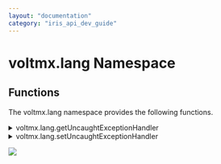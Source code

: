 ```yaml
---
layout: "documentation"
category: "iris_api_dev_guide"
---
```

                            


voltmx.lang Namespace
===================

Functions
---------

The voltmx.lang namespace provides the following functions.


<details close markdown="block"><summary>voltmx.lang.getUncaughtExceptionHandler</summary>

The voltmx.lang.getUncaughtExceptionHandler API retrieves the reference to a JavaScript function that is currently set as an exception handler for all uncaught exceptions.

### Syntax

{% highlight VoltMx %}
voltmx.lang.getUncaughtExceptionHandler()
{% endhighlight %}

### Example

{% highlight VoltMx %}
var funtionObject = voltmx.lang.getUncaughtExceptionHandler();
{% endhighlight %}

### Return Values

JavaScript value containing the function reference.

### Platform Availability

Available in iOS and Android platforms.

</details>
<details close markdown="block"><summary>voltmx.lang.setUncaughtExceptionHandler</summary>

The voltmx.lang.setUncaughtExceptionHandler API sets a JavaScript function as an exception handler for all uncaught exceptions. The JavaScript function takes one argument that is the JavaScript exception object. A developer can query the properties of this object like any other JavaScript object.

> **_Note:_** In Android platform ,the exceptionObject contains only **stack** and **message** properties.

### Syntax

{% highlight VoltMx %}
voltmx.lang.setUncaughtExceptionHandler([JavaScript Function Object](#JSFunctionObject))
{% endhighlight %}

### Input Parameters

  
| Parameter | Description |
| --- | --- |
| JavaScript Function object \[Function\] - Mandatory | Call back function that is called when an uncaught exception is raised by JavaScript engine. |

Following is the signature of the function object: 

{% highlight VoltMx %}
Function <FuncName> ( exceptionObject)  
<handler code>  
End  
{% endhighlight %}

### Example

{% highlight VoltMx %}
function uncaughtExceptionHandler(exceptionObject) {
    // Converting exception object into a readable string
    var exceptionString = "";

    if ("sourceURL" in exceptionObject) {
        exceptionString += exceptionObject.sourceURL;
    }
    if ("line" in exceptionObject) {
        exceptionString += " line # " + exceptionObject.line;
    }
    if ("message" in exceptionObject) {
        exceptionString += " : " + exceptionObject.message;
    }

    //Logging the exception string to console
    voltmx.print("Unhandled Exception:" + exceptionString);
}

voltmx.lang.setUncaughtExceptionHandler(uncaughtExceptionHandler);
{% endhighlight %}

### Return Values

None

### Platform Availability

Available in iOS and Android platforms.

</details>

![](resources/prettify/onload.png)
